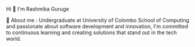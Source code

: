  Hi 👋 I'm Rashmika Guruge

 💫 About me : 
     Undergraduate at University of Colombo School of Computing and passionate about software development and innovation, I'm committed to continuous learning and creating solutions that stand out in the tech world.
 

<!--
**RashmikaGuruge/RashmikaGuruge** is a ✨ _special_ ✨ repository because its `README.md` (this file) appears on your GitHub profile.

Here are some ideas to get you started:

- 🔭 I’m currently working on ...
- 🌱 I’m currently learning ...
- 👯 I’m looking to collaborate on ...
- 🤔 I’m looking for help with ...
- 💬 Ask me about ...
- 📫 How to reach me: ...
- 😄 Pronouns: ...
- ⚡ Fun fact: ...
-->
